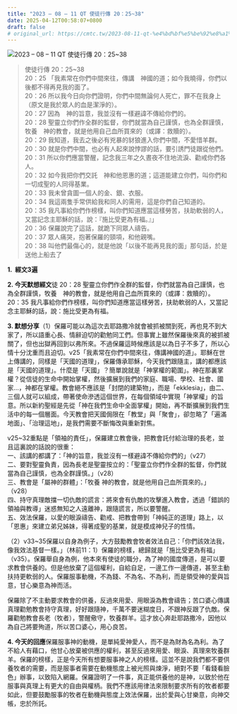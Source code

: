 ```yaml
---
title: "2023 – 08 – 11 QT 使徒行傳 20：25~38"
date: 2025-04-12T00:58:07+0800
draft: false
# original_url: https://cmtc.tw/2023-08-11-qt-%e4%bd%bf%e5%be%92%e8%a1%8c%e5%82%b3-20%ef%bc%9a2538
---
```


![2023 – 08 – 11 QT  使徒行傳 20：25~38](/images/qt.jpg  "2023 – 08 – 11 QT  使徒行傳 20：25~38")

> 使徒行傳 20：25~38  
> 20：25 「我素常在你們中間來往，傳講　神國的道；如今我曉得，你們以後都不得再見我的面了。  
> 20：26 所以我今日向你們證明，你們中間無論何人死亡，罪不在我身上（原文是我於眾人的血是潔淨的）。  
> 20：27 因為　神的旨意，我並沒有一樣避諱不傳給你們的。  
> 20：28 聖靈立你們作全群的監督，你們就當為自己謹慎，也為全群謹慎，牧養　神的教會，就是他用自己血所買來的（或譯：救贖的）。  
> 20：29 我知道，我去之後必有兇暴的豺狼進入你們中間，不愛惜羊群。  
> 20：30 就是你們中間，也必有人起來說悖謬的話，要引誘門徒跟從他們。  
> 20：31 所以你們應當警醒，記念我三年之久晝夜不住地流淚、勸戒你們各人。  
> 20：32 如今我把你們交託　神和他恩惠的道；這道能建立你們，叫你們和一切成聖的人同得基業。  
> 20：33 我未曾貪圖一個人的金、銀、衣服。  
> 20：34 我這兩隻手常供給我和同人的需用，這是你們自己知道的。  
> 20：35 我凡事給你們作榜樣，叫你們知道應當這樣勞苦，扶助軟弱的人，又當記念主耶穌的話，說：『施比受更為有福。』」  
> 20：36 保羅說完了這話，就跪下同眾人禱告。  
> 20：37 眾人痛哭，抱著保羅的頸項，和他親嘴。  
> 20：38 叫他們最傷心的，就是他說「以後不能再見我的面」那句話，於是送他上船去了

**1.  經文3遍**

**2. 今天默想經文**徒 20：28 聖靈立你們作全群的監督，你們就當為自己謹慎，也為全群謹慎，牧養　神的教會，就是他用自己血所買來的（或譯：救贖的）。  
20：35 我凡事給你們作榜樣，叫你們知道應當這樣勞苦，扶助軟弱的人，又當記念主耶穌的話，說：施比受更為有福。

**3. 默想分享**（1）保羅可能以為這次去耶路撒冷就會被抓被關到死，再也見不到大家了，所以語重心長、情辭迫切的勸勉同工們。但事實上雖然保羅後來真的被抓被關了，但也出獄再回到以弗所來。不過保羅這時候應該是以為日子不多了，所以心情十分沈重而且迫切。v25「我素常在你們中間來往，傳講神國的道」。耶穌在世上傳講的，同樣是「天國的道理」，保羅傳承耶穌，今天我們跟隨主，講的都應該是「天國的道理」。什麼是「天國」？簡單說就是「神掌權的範圍」。神在那裏掌權？從信徒的生命中開始掌權，然後擴展到我們的家庭、職場、學校、社會、國家…，神都在掌權。教會絕不應該是「封閉的建築物」，而是「ekklesia」，由二、三個人就可以組成，帶著使命滲透這個世界，在每個領域中實現「神掌權」的旨意。所以新約聖經是先從「神在我們生命中全面掌權」開始，再不斷擴展到我們生活中的每一個層面。今天教會把天國侷限在「教堂」與「聚會」，卻忽略了「遍滿地面」、「治理這地」，是我們需要不斷悔改與重新對焦。

v25~32重點是「領袖的責任」，保羅建立教會後，把教會託付給治理的長老，並且這裏說的話說的很重：  
一、該講的都講了：「神的旨意，我並沒有一樣避諱不傳給你們的」（v27）  
二、要對聖靈負責，因為長老是聖靈按立的：「聖靈立你們作全群的監督，你們就當為自己謹慎，也為全群謹慎。」（v28）  
三、教會是「屬神的群體」：「牧養 神的教會，就是他用自己血所買來的。」（v28）  
四、持守真理敵擋一切仇敵的謊言：將來會有仇敵的攻擊進入教會，透過「錯誤的領袖與教導」迷惑無知之人遠離神，跟隨謊言，所以要警醒。  
五、效法保羅，以愛的眼淚禱告、勸戒、把教會帶到「神純正的道理」路上，以「恩惠」來建立弟兄姊妹，得著成聖的基業，就是模成神兒子的性情。

（2）v33~35保羅以自身為例子，大方鼓勵教會牧者效法自己：「你們該效法我，像我效法基督一樣。」（林前11：1）保羅的榜樣，總歸就是「施比受更為有福」（v35）。保羅舉自身為例，他本來有使徒的職分，為了神的國度傳道，是可以要求教會供養的。但是他放棄了這個權利，自給自足，一邊工作一邊傳道，甚至主動扶持更軟弱的人。保羅服事動機，不為錢、不為名、不為利，而是領受神的愛與旨意，甘心樂意為神而活。

保羅除了不主動要求教會的供養，反過來用愛、用眼淚為教會禱告；苦口婆心傳講真理勸勉教會持守真理，好好跟隨神，千萬不要迷糊度日，不跟神反跟了仇敵。保羅勸勉教會長老（牧者），警醒儆守，牧養群羊。這才放心奔赴耶路撒冷，因他以為自己將要殉道，所以苦口婆心，用心良苦。

**4. 今天的回應**保羅服事神的動機，是單純愛神愛人，而不是為財為名為利。為了不給人有藉口，他甘心放棄被供應的權利，甚至反過來用愛、眼淚、真理來牧養群羊。保羅的榜樣，正是今天所有想要服事神之人的榜樣。這並不是說我們都不要供養牧者的需要，而是服事者需要在動機態度上被光照與煉淨，絕對不要「看錢看臉色」辦事，以致陷入網羅。保羅證明了一件事，真正能供養他的是神，以致於他在服事與真理上有更大的自由與權柄。我們不應該用律法來限制要求所有的牧者都要如此，但要鼓勵服事的牧者在動機與態度上效法保羅，出於愛與心甘樂意，向神交帳，忠於所託。